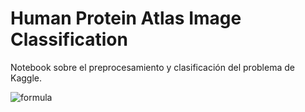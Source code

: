 # Human Protein Atlas Image Classification
Notebook sobre el preprocesamiento y clasificación del problema de Kaggle.


![formula](https://render.githubusercontent.com/render/math?math=\N\Z\R\Q\C)

